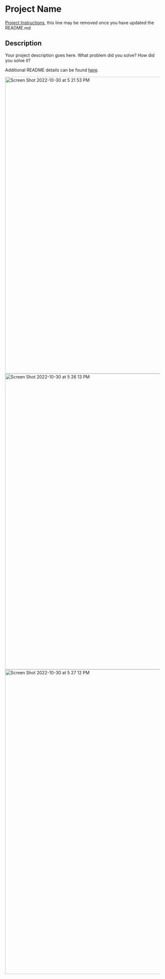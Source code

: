 # Project Name

[Project Instructions](./INSTRUCTIONS.md), this line may be removed once you have updated the README.md

## Description

Your project description goes here. What problem did you solve? How did you solve it?

Additional README details can be found [here](https://github.com/PrimeAcademy/readme-template/blob/master/README.md).





<img width="966" alt="Screen Shot 2022-10-30 at 5 21 53 PM" src="https://user-images.githubusercontent.com/96168215/198904677-c91969dc-f2c0-49ba-b472-dc3896620670.png">




<img width="963" alt="Screen Shot 2022-10-30 at 5 26 13 PM" src="https://user-images.githubusercontent.com/96168215/198904723-9aec3bd6-2417-4cb5-9f8a-98014c2596fe.png">


<img width="992" alt="Screen Shot 2022-10-30 at 5 27 12 PM" src="https://user-images.githubusercontent.com/96168215/198904729-83ec5604-fa6e-4535-aa3c-64e83ba07f0b.png">
